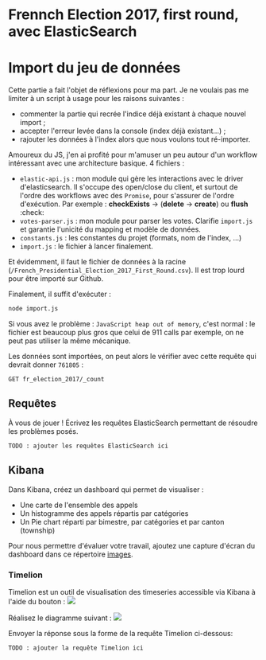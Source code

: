 # Frennch Election 2017, first round, avec ElasticSearch

# Import du jeu de données

Cette partie a fait l'objet de réflexions pour ma part.
Je ne voulais pas me limiter à un script à usage pour les raisons suivantes :
 - commenter la partie qui recrée l'indice déjà existant à chaque nouvel import ;
 - accepter l'erreur levée dans la console (index déjà existant...) ;
 - rajouter les données à l'index alors que nous voulons tout ré-importer.


Amoureux du JS, j'en ai profité pour m'amuser un peu autour d'un workflow intéressant avec une architecture basique.
4 fichiers :
 - `elastic-api.js` : mon module qui gère les interactions avec le driver d'elasticsearch. Il s'occupe des open/close du client, et surtout de l'ordre des workflows avec des `Promise`, pour s'assurer de l'ordre d'exécution. Par exemple : **checkExists** -> (**delete** -> **create**) ou **flush** :check:
 - `votes-parser.js` : mon module pour parser les votes. Clarifie `import.js` et garantie l'unicité du mapping et modèle de données.
 - `constants.js` : les constantes du projet (formats, nom de l'index, ...)
 - `import.js` : le fichier à lancer finalement.


Et évidemment, il faut le fichier de données à la racine (`/French_Presidential_Election_2017_First_Round.csv`). Il est trop lourd pour être importé sur Github.


Finalement, il suffit d'exécuter :

```bash
node import.js
```

Si vous avez le problème : `JavaScript heap out of memory`, c'est normal : le fichier est beaucoup plus gros que celui de 911 calls par exemple, on ne peut pas utiliser la même mécanique.

Les données sont importées, on peut alors le vérifier avec cette requête qui devrait donner `761805` :

```
GET fr_election_2017/_count
```



## Requêtes

À vous de jouer ! Écrivez les requêtes ElasticSearch permettant de résoudre les problèmes posés.

```
TODO : ajouter les requêtes ElasticSearch ici
```

## Kibana

Dans Kibana, créez un dashboard qui permet de visualiser :

* Une carte de l'ensemble des appels
* Un histogramme des appels répartis par catégories
* Un Pie chart réparti par bimestre, par catégories et par canton (township)

Pour nous permettre d'évaluer votre travail, ajoutez une capture d'écran du dashboard dans ce répertoire [images](images).

### Timelion
Timelion est un outil de visualisation des timeseries accessible via Kibana à l'aide du bouton : ![](images/timelion.png)

Réalisez le diagramme suivant :
![](images/timelion-chart.png)

Envoyer la réponse sous la forme de la requête Timelion ci-dessous:  

```
TODO : ajouter la requête Timelion ici
```
